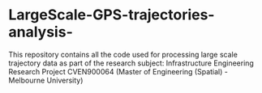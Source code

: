 # LargeScale-GPS-trajectories-analysis-
This repository contains all the code used for processing large scale trajectory data as part of the research subject: Infrastructure Engineering Research Project CVEN900064 (Master of Engineering (Spatial) - Melbourne University) 
